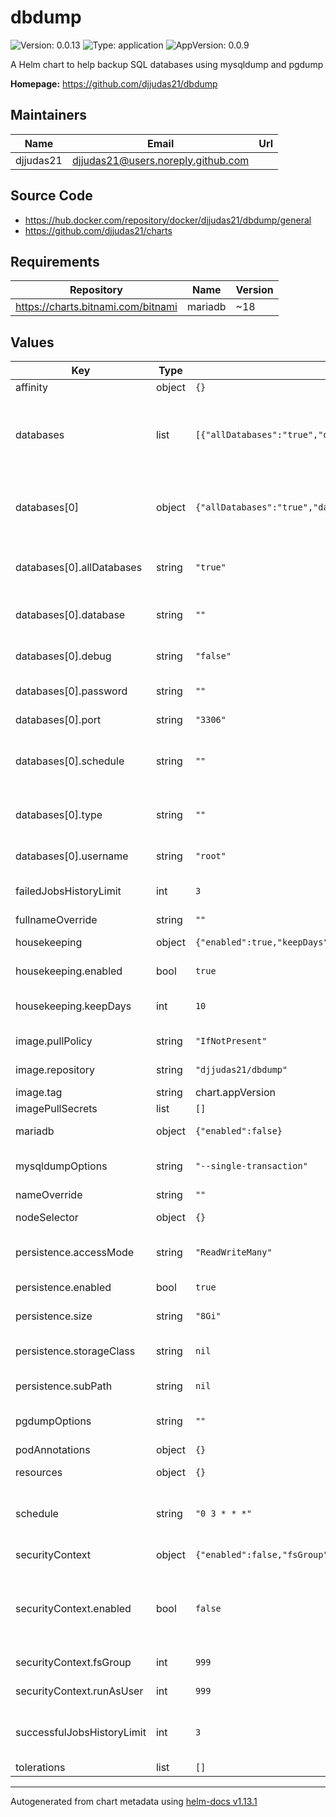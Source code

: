 # dbdump

![Version: 0.0.13](https://img.shields.io/badge/Version-0.0.13-informational?style=flat-square) ![Type: application](https://img.shields.io/badge/Type-application-informational?style=flat-square) ![AppVersion: 0.0.9](https://img.shields.io/badge/AppVersion-0.0.9-informational?style=flat-square)

A Helm chart to help backup SQL databases using mysqldump and pgdump

**Homepage:** <https://github.com/djjudas21/dbdump>

## Maintainers

| Name | Email | Url |
| ---- | ------ | --- |
| djjudas21 | <djjudas21@users.noreply.github.com> |  |

## Source Code

* <https://hub.docker.com/repository/docker/djjudas21/dbdump/general>
* <https://github.com/djjudas21/charts>

## Requirements

| Repository | Name | Version |
|------------|------|---------|
| https://charts.bitnami.com/bitnami | mariadb | ~18 |

## Values

| Key | Type | Default | Description |
|-----|------|---------|-------------|
| affinity | object | `{}` |  |
| databases | list | `[{"allDatabases":"true","database":"","debug":"false","host":"example.com","password":"","port":"3306","schedule":"","type":"","username":"root"}]` | to be used only when there's an existing database to backup. |
| databases[0] | object | `{"allDatabases":"true","database":"","debug":"false","host":"example.com","password":"","port":"3306","schedule":"","type":"","username":"root"}` | Database host to connect to (must be unique) |
| databases[0].allDatabases | string | `"true"` | Back up all databases (overrides database) |
| databases[0].database | string | `""` | DB name for single DB backup |
| databases[0].debug | string | `"false"` | Enable debug output |
| databases[0].password | string | `""` | Database password |
| databases[0].port | string | `"3306"` | Database port |
| databases[0].schedule | string | `""` | Override crontab schedule for this host |
| databases[0].type | string | `""` | Database type, mysql or postgresql |
| databases[0].username | string | `"root"` | Database username |
| failedJobsHistoryLimit | int | `3` | number of failed jobs to remember |
| fullnameOverride | string | `""` |  |
| housekeeping | object | `{"enabled":true,"keepDays":10}` | delete old backups |
| housekeeping.enabled | bool | `true` | delete old backups |
| housekeeping.keepDays | int | `10` | backup retention period |
| image.pullPolicy | string | `"IfNotPresent"` | image pull policy |
| image.repository | string | `"djjudas21/dbdump"` | image repository |
| image.tag | string | chart.appVersion | image tag |
| imagePullSecrets | list | `[]` |  |
| mariadb | object | `{"enabled":false}` | dependency chart for ci |
| mysqldumpOptions | string | `"--single-transaction"` | options to pass to mysqldump |
| nameOverride | string | `""` |  |
| nodeSelector | object | `{}` | resource definitions |
| persistence.accessMode | string | `"ReadWriteMany"` | accessMode to use for PVC |
| persistence.enabled | bool | `true` | create new PVC |
| persistence.size | string | `"8Gi"` | size of PVC to create |
| persistence.storageClass | string | `nil` | storage class to use for PVC |
| persistence.subPath | string | `nil` | subPath for PVC |
| pgdumpOptions | string | `""` | options to pass to pgdump |
| podAnnotations | object | `{}` |  |
| resources | object | `{}` | resource definitions |
| schedule | string | `"0 3 * * *"` | cron time setting for backup schedule |
| securityContext | object | `{"enabled":false,"fsGroup":999,"runAsUser":999}` | Pod Security Context |
| securityContext.enabled | bool | `false` | set true to change default security context of job/cronjob |
| securityContext.fsGroup | int | `999` | group ID to use |
| securityContext.runAsUser | int | `999` | user ID to use |
| successfulJobsHistoryLimit | int | `3` | number of successful jobs to remember |
| tolerations | list | `[]` |  |

----------------------------------------------
Autogenerated from chart metadata using [helm-docs v1.13.1](https://github.com/norwoodj/helm-docs/releases/v1.13.1)
